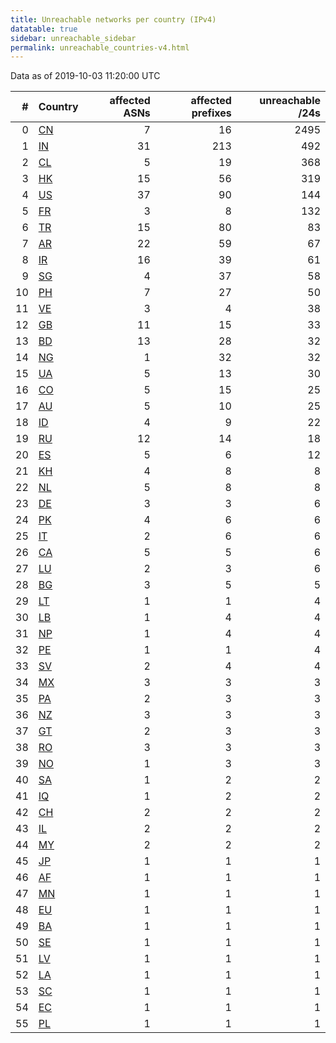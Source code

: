 ```yaml
---
title: Unreachable networks per country (IPv4)
datatable: true
sidebar: unreachable_sidebar
permalink: unreachable_countries-v4.html
---
```


Data as of 2019-10-03 11:20:00 UTC

<div class="datatable-begin"></div>

|   # | Country                      |   affected ASNs |   affected prefixes |   unreachable /24s |
|----:|:-----------------------------|----------------:|--------------------:|-------------------:|
|   0 | [CN](unreachable_cn-v4.html) |               7 |                  16 |               2495 |
|   1 | [IN](unreachable_in-v4.html) |              31 |                 213 |                492 |
|   2 | [CL](unreachable_cl-v4.html) |               5 |                  19 |                368 |
|   3 | [HK](unreachable_hk-v4.html) |              15 |                  56 |                319 |
|   4 | [US](unreachable_us-v4.html) |              37 |                  90 |                144 |
|   5 | [FR](unreachable_fr-v4.html) |               3 |                   8 |                132 |
|   6 | [TR](unreachable_tr-v4.html) |              15 |                  80 |                 83 |
|   7 | [AR](unreachable_ar-v4.html) |              22 |                  59 |                 67 |
|   8 | [IR](unreachable_ir-v4.html) |              16 |                  39 |                 61 |
|   9 | [SG](unreachable_sg-v4.html) |               4 |                  37 |                 58 |
|  10 | [PH](unreachable_ph-v4.html) |               7 |                  27 |                 50 |
|  11 | [VE](unreachable_ve-v4.html) |               3 |                   4 |                 38 |
|  12 | [GB](unreachable_gb-v4.html) |              11 |                  15 |                 33 |
|  13 | [BD](unreachable_bd-v4.html) |              13 |                  28 |                 32 |
|  14 | [NG](unreachable_ng-v4.html) |               1 |                  32 |                 32 |
|  15 | [UA](unreachable_ua-v4.html) |               5 |                  13 |                 30 |
|  16 | [CO](unreachable_co-v4.html) |               5 |                  15 |                 25 |
|  17 | [AU](unreachable_au-v4.html) |               5 |                  10 |                 25 |
|  18 | [ID](unreachable_id-v4.html) |               4 |                   9 |                 22 |
|  19 | [RU](unreachable_ru-v4.html) |              12 |                  14 |                 18 |
|  20 | [ES](unreachable_es-v4.html) |               5 |                   6 |                 12 |
|  21 | [KH](unreachable_kh-v4.html) |               4 |                   8 |                  8 |
|  22 | [NL](unreachable_nl-v4.html) |               5 |                   8 |                  8 |
|  23 | [DE](unreachable_de-v4.html) |               3 |                   3 |                  6 |
|  24 | [PK](unreachable_pk-v4.html) |               4 |                   6 |                  6 |
|  25 | [IT](unreachable_it-v4.html) |               2 |                   6 |                  6 |
|  26 | [CA](unreachable_ca-v4.html) |               5 |                   5 |                  6 |
|  27 | [LU](unreachable_lu-v4.html) |               2 |                   3 |                  6 |
|  28 | [BG](unreachable_bg-v4.html) |               3 |                   5 |                  5 |
|  29 | [LT](unreachable_lt-v4.html) |               1 |                   1 |                  4 |
|  30 | [LB](unreachable_lb-v4.html) |               1 |                   4 |                  4 |
|  31 | [NP](unreachable_np-v4.html) |               1 |                   4 |                  4 |
|  32 | [PE](unreachable_pe-v4.html) |               1 |                   1 |                  4 |
|  33 | [SV](unreachable_sv-v4.html) |               2 |                   4 |                  4 |
|  34 | [MX](unreachable_mx-v4.html) |               3 |                   3 |                  3 |
|  35 | [PA](unreachable_pa-v4.html) |               2 |                   3 |                  3 |
|  36 | [NZ](unreachable_nz-v4.html) |               3 |                   3 |                  3 |
|  37 | [GT](unreachable_gt-v4.html) |               2 |                   3 |                  3 |
|  38 | [RO](unreachable_ro-v4.html) |               3 |                   3 |                  3 |
|  39 | [NO](unreachable_no-v4.html) |               1 |                   3 |                  3 |
|  40 | [SA](unreachable_sa-v4.html) |               1 |                   2 |                  2 |
|  41 | [IQ](unreachable_iq-v4.html) |               1 |                   2 |                  2 |
|  42 | [CH](unreachable_ch-v4.html) |               2 |                   2 |                  2 |
|  43 | [IL](unreachable_il-v4.html) |               2 |                   2 |                  2 |
|  44 | [MY](unreachable_my-v4.html) |               2 |                   2 |                  2 |
|  45 | [JP](unreachable_jp-v4.html) |               1 |                   1 |                  1 |
|  46 | [AF](unreachable_af-v4.html) |               1 |                   1 |                  1 |
|  47 | [MN](unreachable_mn-v4.html) |               1 |                   1 |                  1 |
|  48 | [EU](unreachable_eu-v4.html) |               1 |                   1 |                  1 |
|  49 | [BA](unreachable_ba-v4.html) |               1 |                   1 |                  1 |
|  50 | [SE](unreachable_se-v4.html) |               1 |                   1 |                  1 |
|  51 | [LV](unreachable_lv-v4.html) |               1 |                   1 |                  1 |
|  52 | [LA](unreachable_la-v4.html) |               1 |                   1 |                  1 |
|  53 | [SC](unreachable_sc-v4.html) |               1 |                   1 |                  1 |
|  54 | [EC](unreachable_ec-v4.html) |               1 |                   1 |                  1 |
|  55 | [PL](unreachable_pl-v4.html) |               1 |                   1 |                  1 |

<div class="datatable-end"></div>